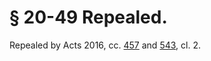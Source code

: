 # § 20-49 Repealed.

<p>Repealed by Acts 2016, cc. <a href='http://lis.virginia.gov/cgi-bin/legp604.exe?161+ful+CHAP0457'>457</a> and <a href='http://lis.virginia.gov/cgi-bin/legp604.exe?161+ful+CHAP0543'>543</a>, cl. 2.</p>